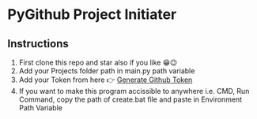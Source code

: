 # PyGithub Project Initiater

## Instructions

1. First clone this repo and star also if you like 😁😉
2. Add your Projects folder path in main.py path variable
3. Add your Token from here 👉 [Generate Github Token](https://github.com/settings.token)
4. If you want to make this program accissible to anywhere i.e. CMD, Run Command, copy the path of create.bat file and paste in Environment Path Variable
